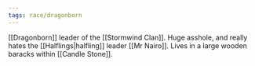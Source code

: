 ```yaml
---
tags: race/dragonborn
---
```

[[Dragonborn]] leader of the [[Stormwind Clan]]. Huge asshole, and really hates the [[Halflings|halfling]] leader [[Mr Nairo]]. Lives in a large wooden baracks within [[Candle Stone]].